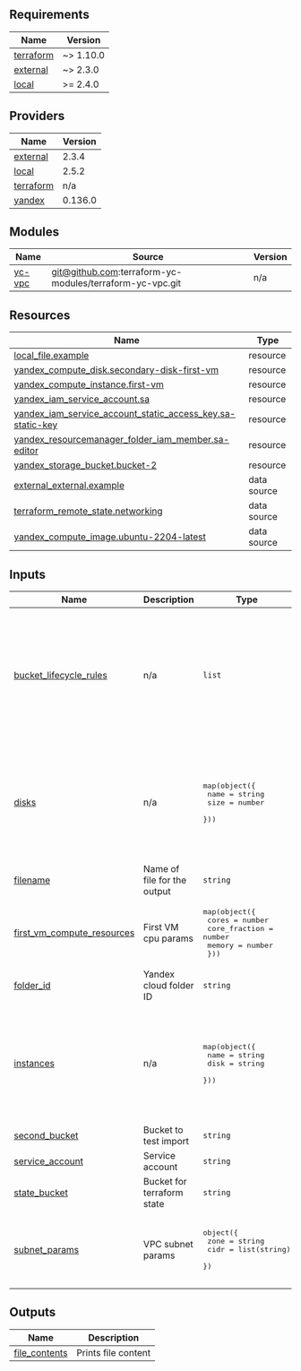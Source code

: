 ## Requirements

| Name | Version |
|------|---------|
| <a name="requirement_terraform"></a> [terraform](#requirement\_terraform) | ~> 1.10.0 |
| <a name="requirement_external"></a> [external](#requirement\_external) | ~> 2.3.0 |
| <a name="requirement_local"></a> [local](#requirement\_local) | >= 2.4.0 |

## Providers

| Name | Version |
|------|---------|
| <a name="provider_external"></a> [external](#provider\_external) | 2.3.4 |
| <a name="provider_local"></a> [local](#provider\_local) | 2.5.2 |
| <a name="provider_terraform"></a> [terraform](#provider\_terraform) | n/a |
| <a name="provider_yandex"></a> [yandex](#provider\_yandex) | 0.136.0 |

## Modules

| Name | Source | Version |
|------|--------|---------|
| <a name="module_yc-vpc"></a> [yc-vpc](#module\_yc-vpc) | git@github.com:terraform-yc-modules/terraform-yc-vpc.git | n/a |

## Resources

| Name | Type |
|------|------|
| [local_file.example](https://registry.terraform.io/providers/hashicorp/local/latest/docs/resources/file) | resource |
| [yandex_compute_disk.secondary-disk-first-vm](https://registry.terraform.io/providers/yandex-cloud/yandex/latest/docs/resources/compute_disk) | resource |
| [yandex_compute_instance.first-vm](https://registry.terraform.io/providers/yandex-cloud/yandex/latest/docs/resources/compute_instance) | resource |
| [yandex_iam_service_account.sa](https://registry.terraform.io/providers/yandex-cloud/yandex/latest/docs/resources/iam_service_account) | resource |
| [yandex_iam_service_account_static_access_key.sa-static-key](https://registry.terraform.io/providers/yandex-cloud/yandex/latest/docs/resources/iam_service_account_static_access_key) | resource |
| [yandex_resourcemanager_folder_iam_member.sa-editor](https://registry.terraform.io/providers/yandex-cloud/yandex/latest/docs/resources/resourcemanager_folder_iam_member) | resource |
| [yandex_storage_bucket.bucket-2](https://registry.terraform.io/providers/yandex-cloud/yandex/latest/docs/resources/storage_bucket) | resource |
| [external_external.example](https://registry.terraform.io/providers/hashicorp/external/latest/docs/data-sources/external) | data source |
| [terraform_remote_state.networking](https://registry.terraform.io/providers/hashicorp/terraform/latest/docs/data-sources/remote_state) | data source |
| [yandex_compute_image.ubuntu-2204-latest](https://registry.terraform.io/providers/yandex-cloud/yandex/latest/docs/data-sources/compute_image) | data source |

## Inputs

| Name | Description | Type | Default | Required |
|------|-------------|------|---------|:--------:|
| <a name="input_bucket_lifecycle_rules"></a> [bucket\_lifecycle\_rules](#input\_bucket\_lifecycle\_rules) | n/a | `list` | <pre>[<br/>  {<br/>    "expiration_days": 30,<br/>    "id": "tmp",<br/>    "prefix": "/tmp"<br/>  },<br/>  {<br/>    "expiration_days": 90,<br/>    "id": "log",<br/>    "prefix": "/log"<br/>  }<br/>]</pre> | no |
| <a name="input_disks"></a> [disks](#input\_disks) | n/a | <pre>map(object({<br/>    name = string<br/>    size = number<br/>  }))</pre> | <pre>{<br/>  "disk-1": {<br/>    "name": "disk-1",<br/>    "size": 20<br/>  },<br/>  "disk-2": {<br/>    "name": "disk-2",<br/>    "size": 10<br/>  }<br/>}</pre> | no |
| <a name="input_filename"></a> [filename](#input\_filename) | Name of file for the output | `string` | `"output.txt"` | no |
| <a name="input_first_vm_compute_resources"></a> [first\_vm\_compute\_resources](#input\_first\_vm\_compute\_resources) | First VM cpu params | <pre>map(object({<br/>    cores         = number<br/>    core_fraction = number<br/>    memory        = number<br/>  }))</pre> | n/a | yes |
| <a name="input_folder_id"></a> [folder\_id](#input\_folder\_id) | Yandex cloud folder ID | `string` | n/a | yes |
| <a name="input_instances"></a> [instances](#input\_instances) | n/a | <pre>map(object({<br/>    name = string<br/>    disk = string<br/>  }))</pre> | <pre>{<br/>  "vm-1": {<br/>    "disk": "disk-1",<br/>    "name": "instance-1"<br/>  },<br/>  "vm-2": {<br/>    "disk": "disk-2",<br/>    "name": "instance-2"<br/>  }<br/>}</pre> | no |
| <a name="input_second_bucket"></a> [second\_bucket](#input\_second\_bucket) | Bucket to test import | `string` | n/a | yes |
| <a name="input_service_account"></a> [service\_account](#input\_service\_account) | Service account | `string` | n/a | yes |
| <a name="input_state_bucket"></a> [state\_bucket](#input\_state\_bucket) | Bucket for terraform state | `string` | n/a | yes |
| <a name="input_subnet_params"></a> [subnet\_params](#input\_subnet\_params) | VPC subnet params | <pre>object({<br/>    zone = string<br/>    cidr = list(string)<br/>  })</pre> | <pre>{<br/>  "cidr": [<br/>    "10.5.0.0/24"<br/>  ],<br/>  "zone": "ru-central1-a"<br/>}</pre> | no |

## Outputs

| Name | Description |
|------|-------------|
| <a name="output_file_contents"></a> [file\_contents](#output\_file\_contents) | Prints file content |
